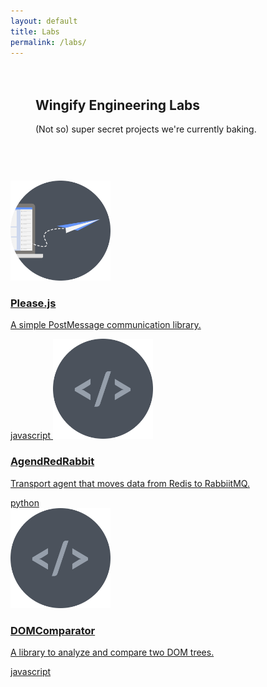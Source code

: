 ```yaml
---
layout: default
title: Labs
permalink: /labs/
---
```


<div class="post-content" style="margin-bottom: 40px; padding: 20px 40px;">
  <h2>Wingify Engineering Labs</h2>
  <p>(Not so) super secret projects we're currently baking.</p>
</div>

<div class="flexbox  flexbox--padded  flexbox--fixed  text--center">
	<a class="flexbox__item post-content" href="http://github.com/wingify/please.js">
		<img src="/images/post_message@2x.png" width="160" height="160">
		<h3>Please.js</h3>
		<p>A simple PostMessage communication library.</p>
		<span class="pill">javascript</span>
	</a>
	<a class="flexbox__item post-content" href="http://github.com/wingify/agentredrabbit">
		<img src="/images/generic_code@2x.png" width="160" height="160">
		<h3>AgendRedRabbit</h3>
		<p>Transport agent that moves data from Redis to RabbiitMQ.</p>
		<span class="pill">python</span>
	</a>
</div>

<div class="flexbox  flexbox--padded  flexbox--fixed  text--center">
	<a class="flexbox__item post-content" href="http://github.com/wingify/dom-comparator">
		<img src="/images/generic_code@2x.png" width="160" height="160">
		<h3>DOMComparator</h3>
		<p>A library to analyze and compare two DOM trees.</p>
		<span class="pill">javascript</span>
	</a>
	<div class="flexbox__item"></div>
	<!-- <a class="flexbox__item post-content" href="http://github.com/wingify/resource-manager">
		<img src="/images/generic_code@2x.png" width="160" height="160">
		<h3>ResourceManager</h3>
		<p>A service for Angular.js to make dealing with REST resources a breeze.</p>
		<span class="pill">javascript</span>
	</a> -->
</div>